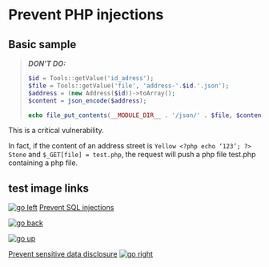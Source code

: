 # Prevent PHP injections

## Basic sample

> ***DON'T DO:***
> ```PHP
> $id = Tools::getValue('id_adress');
> $file = Tools::getValue('file', 'address-'.$id.'.json');
> $address = (new Address($id))->toArray();
> $content = json_encode($address);
>
> echo file_put_contents(__MODULE_DIR__ . '/json/' . $file, $content);
> ```

This is a critical vulnerability.

In fact, if the content of an address street is `Yellow <?php echo ‘123’; ?> Stone` and `$_GET[file] = test.php`, the request will push a php file test.php containing a php file.

## test image links

[![go left](/images/resized/left-arrow-9133251.png)](../../sql_injections.md)
[Prevent SQL injections](/sql_injections.md)

[![go back](/images/resized/back-to-menu-arrow-9121722.png)](../../index.md)

[![go up](/images/resized/up-arrow-1767592-1502496.png)](#prevent-php-injections)

[Prevent sensitive data disclosure](/sensitive_data_disclosure.md)
[![go right](/images/resized/right-arrow.png)](../../sensitive_data_disclosure.md)

